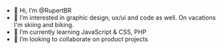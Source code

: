 - 👋 Hi, I’m @RupertBR
- 👀 I’m interested in graphic design, ux/ui and code as well. On vacations I'm skiing and biking. 
- 🌱 I’m currently learning JavaScript & CSS, PHP
- 💞️ I’m looking to collaborate on product projects

<!---
RupertBR/RupertBR is a ✨ special ✨ repository because its `README.md` (this file) appears on your GitHub profile.
You can click the Preview link to take a look at your changes.
--->
